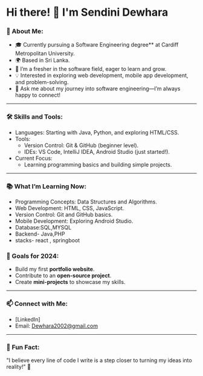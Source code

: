 # Hi there! 👋 I'm Sendini Dewhara

### 🌟 About Me:
- 🎓 Currently pursuing a Software Engineering degree** at Cardiff Metropolitan University.
- 🌍 Based in Sri Lanka.
- 🌱 I’m a fresher in the software field, eager to learn and grow.
- 💡 Interested in exploring web development, mobile app development, and problem-solving.
- 💬 Ask me about my journey into software engineering—I’m always happy to connect!

---

### 🛠️ Skills and Tools:
- Languages: Starting with Java, Python, and exploring HTML/CSS.
- Tools: 
  - Version Control: Git & GitHub (beginner level).
  - IDEs: VS Code, IntelliJ IDEA, Android Studio (just started!).
- Current Focus: 
  - Learning programming basics and building simple projects.

---

### 📚 What I’m Learning Now:
- Programming Concepts: Data Structures and Algorithms.
- Web Development: HTML, CSS, JavaScript.
- Version Control: Git and GitHub basics.
- Mobile Development: Exploring Android Studio.
- Database:SQL,MYSQL
- Backend- Java,PHP
- stacks- react , springboot 

### 🌟 Goals for 2024:
- Build my first **portfolio website**.
- Contribute to an **open-source project**.
- Create **mini-projects** to showcase my skills.

---

### 📫 Connect with Me:
- [LinkedIn]
- Email: Dewhara2002@gmail.com

---

### 🌟 Fun Fact:
"I believe every line of code I write is a step closer to turning my ideas into reality!" 🚀
